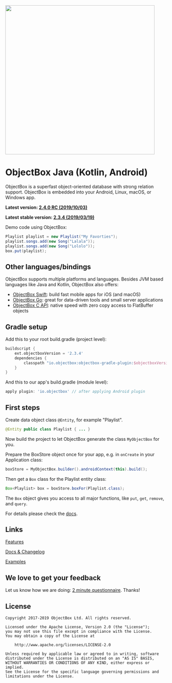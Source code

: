 <img width="466" src="https://raw.githubusercontent.com/objectbox/objectbox-java/master/logo.png">

# ObjectBox Java (Kotlin, Android)
ObjectBox is a superfast object-oriented database with strong relation support.
ObjectBox is embedded into your Android, Linux, macOS, or Windows app.

**Latest version: [2.4.0 RC (2019/10/03)](https://objectbox.io/changelog)**

**Latest stable version: [2.3.4 (2019/03/19)](https://objectbox.io/changelog)**

Demo code using ObjectBox:

```java
Playlist playlist = new Playlist("My Favorties");
playlist.songs.add(new Song("Lalala"));
playlist.songs.add(new Song("Lololo"));
box.put(playlist);
```

Other languages/bindings
------------------------
ObjectBox supports multiple platforms and languages.
Besides JVM based languages like Java and Kotlin, ObjectBox also offers: 

* [ObjectBox Swift](https://github.com/objectbox/objectbox-swift): build fast mobile apps for iOS (and macOS) 
* [ObjectBox Go](https://github.com/objectbox/objectbox-go): great for data-driven tools and small server applications 
* [ObjectBox C API](https://github.com/objectbox/objectbox-c): native speed with zero copy access to FlatBuffer objects

Gradle setup
------------
Add this to your root build.gradle (project level): 

```groovy
buildscript {
    ext.objectboxVersion = '2.3.4'
    dependencies {
        classpath "io.objectbox:objectbox-gradle-plugin:$objectboxVersion"
    }
}
```

And this to our app's build.gradle (module level):

```groovy
apply plugin: 'io.objectbox' // after applying Android plugin
```

First steps
-----------
Create data object class `@Entity`, for example "Playlist".
```java
@Entity public class Playlist { ... }
```
Now build the project to let ObjectBox generate the class `MyObjectBox` for you.

Prepare the BoxStore object once for your app, e.g. in `onCreate` in your Application class:

```java
boxStore = MyObjectBox.builder().androidContext(this).build();
```

Then get a `Box` class for the Playlist entity class:

```java
Box<Playlist> box = boxStore.boxFor(Playlist.class);
```

The `Box` object gives you access to all major functions, like `put`, `get`, `remove`, and `query`.

For details please check the [docs](http://objectbox.io/documentation/).     

Links
-----
[Features](https://objectbox.io/features/)

[Docs & Changelog](https://docs.objectbox.io/)

[Examples](https://github.com/objectbox/objectbox-examples)


We love to get your feedback
----------------------------
Let us know how we are doing: [2 minute questionnaire](https://docs.google.com/forms/d/e/1FAIpQLSe_fq-FlBThK_96bkHv1oEDizoHwEu_b6M4FJkMv9V5q_Or9g/viewform?usp=sf_link).
Thanks!


License
-------
    Copyright 2017-2019 ObjectBox Ltd. All rights reserved.
    
    Licensed under the Apache License, Version 2.0 (the "License");
    you may not use this file except in compliance with the License.
    You may obtain a copy of the License at
    
        http://www.apache.org/licenses/LICENSE-2.0
    
    Unless required by applicable law or agreed to in writing, software
    distributed under the License is distributed on an "AS IS" BASIS,
    WITHOUT WARRANTIES OR CONDITIONS OF ANY KIND, either express or implied.
    See the License for the specific language governing permissions and
    limitations under the License.

